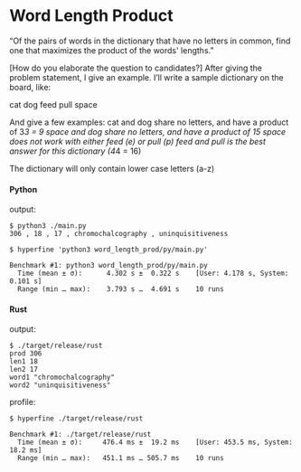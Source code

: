 # Word Length Product

“Of the pairs of words in the dictionary that have no letters in common, find one that maximizes the product of the words' lengths.”

[How do you elaborate the question to candidates?]
After giving the problem statement, I give an example. I’ll write a sample dictionary on the board, like:

cat
dog
feed
pull
space

And give a few examples:
cat and dog share no letters, and have a product of 3*3 = 9
space and dog share no letters, and have a product of 15
space does not work with either feed (e) or pull (p)
feed and pull is the best answer for this dictionary (4*4 = 16)

The dictionary will only contain lower case letters (a-z)


#### Python

output:
```
$ python3 ./main.py 
306 , 18 , 17 , chromochalcography , uninquisitiveness
```
```
$ hyperfine 'python3 word_length_prod/py/main.py'
```
```
Benchmark #1: python3 word_length_prod/py/main.py
  Time (mean ± σ):      4.302 s ±  0.322 s    [User: 4.178 s, System: 0.101 s]
  Range (min … max):    3.793 s …  4.691 s    10 runs
```

#### Rust

output:
```
$ ./target/release/rust 
prod 306
len1 18
len2 17
word1 "chromochalcography"
word2 "uninquisitiveness"
```
profile:
```
$ hyperfine ./target/release/rust
```
```
Benchmark #1: ./target/release/rust
  Time (mean ± σ):     476.4 ms ±  19.2 ms    [User: 453.5 ms, System: 18.2 ms]
  Range (min … max):   451.1 ms … 505.7 ms    10 runs
```